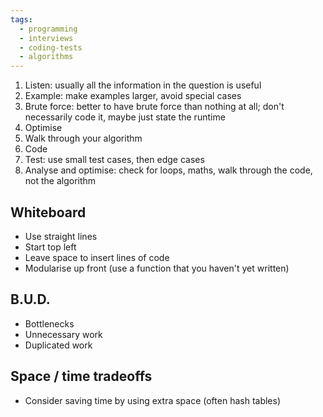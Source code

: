 ```yaml
---
tags:
  - programming
  - interviews
  - coding-tests
  - algorithms
---
```





1. Listen: usually all the information in the question is useful
1. Example: make examples larger, avoid special cases
1. Brute force: better to have brute force than nothing at all; don't necessarily code it, maybe just state the runtime
1. Optimise
1. Walk through your algorithm
1. Code
1. Test: use small test cases, then edge cases
1. Analyse and optimise: check for loops, maths, walk through the code, not the algorithm

## Whiteboard
- Use straight lines
- Start top left
- Leave space to insert lines of code
- Modularise up front (use a function that you haven't yet written)

## B.U.D.
- Bottlenecks
- Unnecessary work
- Duplicated work

## Space / time tradeoffs
- Consider saving time by using extra space (often hash tables)


